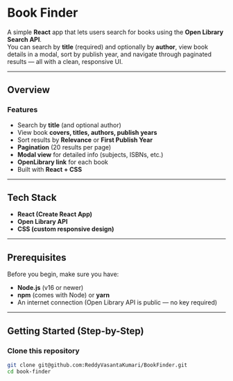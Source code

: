 #  Book Finder

A simple **React** app that lets users search for books using the **Open Library Search API**.  
You can search by **title** (required) and optionally by **author**, view book details in a modal, sort by publish year, and navigate through paginated results — all with a clean, responsive UI.

---

##  Overview

###  Features
- Search by **title** (and optional author)
- View book **covers, titles, authors, publish years**
- Sort results by **Relevance** or **First Publish Year**
- **Pagination** (20 results per page)
- **Modal view** for detailed info (subjects, ISBNs, etc.)
- **OpenLibrary link** for each book
- Built with **React + CSS**

---

##  Tech Stack
- **React (Create React App)**
- **Open Library API**
- **CSS (custom responsive design)**

---

##  Prerequisites
Before you begin, make sure you have:
- **Node.js** (v16 or newer)
- **npm** (comes with Node) or **yarn**
- An internet connection (Open Library API is public — no key required)

---

##  Getting Started (Step-by-Step)

### Clone this repository
```bash
git clone git@github.com:ReddyVasantaKumari/BookFinder.git
cd book-finder


